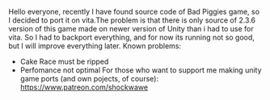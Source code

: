 Hello everyone, recently I have found source code of Bad Piggies game, 
so I decided to port it on vita.The problem is that there is only source 
of 2.3.6 version of this game made on newer version of Unity than i had to
use for vita. So I had to backport everything, and for now its running not so
good, but I will improve everything later.
Known problems:
- Cake Race must be ripped
- Perfomance not optimal
For those who want to support me making unity game ports (and own pojects, of course): https://www.patreon.com/shockwawe 
